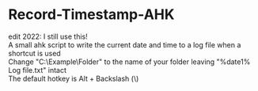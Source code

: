# Record-Timestamp-AHK
edit 2022: I still use this!  
A small ahk script to write the current date and time to a log file when a shortcut is used  
Change "C:\Example\Folder\" to the name of your folder leaving "%date1% Log file.txt" intact  
The default hotkey is Alt + Backslash (\\)
